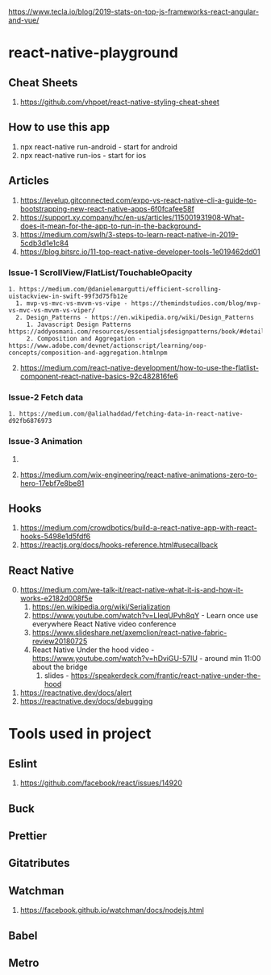 https://www.tecla.io/blog/2019-stats-on-top-js-frameworks-react-angular-and-vue/

# react-native-playground

## Cheat Sheets

1. https://github.com/vhpoet/react-native-styling-cheat-sheet

## How to use this app

1. npx react-native run-android - start for android
2. npx react-native run-ios - start for ios

## Articles

1. https://levelup.gitconnected.com/expo-vs-react-native-cli-a-guide-to-bootstrapping-new-react-native-apps-6f0fcafee58f
2. https://support.xy.company/hc/en-us/articles/115001931908-What-does-it-mean-for-the-app-to-run-in-the-background-
3. https://medium.com/swlh/3-steps-to-learn-react-native-in-2019-5cdb3d1e1c84
4. https://blog.bitsrc.io/11-top-react-native-developer-tools-1e019462dd01

### Issue-1 ScrollView/FlatList/TouchableOpacity

    1. https://medium.com/@danielemargutti/efficient-scrolling-uistackview-in-swift-99f3d75fb12e
      1. mvp-vs-mvc-vs-mvvm-vs-vipe - https://themindstudios.com/blog/mvp-vs-mvc-vs-mvvm-vs-viper/
      2. Design_Patterns - https://en.wikipedia.org/wiki/Design_Patterns
         1. Javascript Design Patterns https://addyosmani.com/resources/essentialjsdesignpatterns/book/#detailnamespacing
         2. Composition and Aggregation - https://www.adobe.com/devnet/actionscript/learning/oop-concepts/composition-and-aggregation.htmlnpm

2.  https://medium.com/react-native-development/how-to-use-the-flatlist-component-react-native-basics-92c482816fe6

### Issue-2 Fetch data

    1. https://medium.com/@alialhaddad/fetching-data-in-react-native-d92fb6876973

### Issue-3 Animation

1.

2. https://medium.com/wix-engineering/react-native-animations-zero-to-hero-17ebf7e8be81

## Hooks

1. https://medium.com/crowdbotics/build-a-react-native-app-with-react-hooks-5498e1d5fdf6
2. https://reactjs.org/docs/hooks-reference.html#usecallback

## React Native

0. https://medium.com/we-talk-it/react-native-what-it-is-and-how-it-works-e2182d008f5e
   1. https://en.wikipedia.org/wiki/Serialization
   2. https://www.youtube.com/watch?v=LIeqUPvh8qY - Learn once use everywhere React Native video conference
   3. https://www.slideshare.net/axemclion/react-native-fabric-review20180725
   4. React Native Under the hood video - https://www.youtube.com/watch?v=hDviGU-57lU - around min 11:00 about the bridge
      1. slides - https://speakerdeck.com/frantic/react-native-under-the-hood
1. https://reactnative.dev/docs/alert
1. https://reactnative.dev/docs/debugging

# Tools used in project

## Eslint

1. https://github.com/facebook/react/issues/14920

## Buck

## Prettier

## Gitatributes

## Watchman

1. https://facebook.github.io/watchman/docs/nodejs.html

## Babel

## Metro
